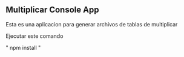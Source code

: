## Multiplicar Console App

Esta es una aplicacion para generar archivos de tablas de 
multiplicar

Ejecutar este comando

"
npm install
"

